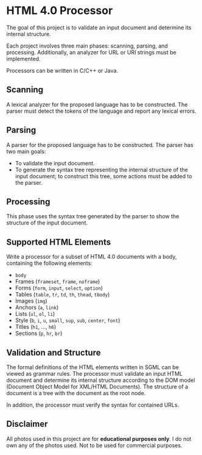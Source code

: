 # HTML 4.0 Processor

The goal of this project is to validate an input document and determine its internal structure.

Each project involves three main phases: scanning, parsing, and processing. Additionally, an analyzer for URL or URI strings must be implemented.

Processors can be written in C/C++ or Java.

## Scanning

A lexical analyzer for the proposed language has to be constructed. The parser must detect the tokens of the language and report any lexical errors.

## Parsing

A parser for the proposed language has to be constructed. The parser has two main goals:

*   To validate the input document.
*   To generate the syntax tree representing the internal structure of the input document; to construct this tree, some actions must be added to the parser.

## Processing

This phase uses the syntax tree generated by the parser to show the structure of the input document.

## Supported HTML Elements

Write a processor for a subset of HTML 4.0 documents with a body, containing the following elements:

*   `body`
*   Frames (`frameset`, `frame`, `noframe`)
*   Forms (`form`, `input`, `select`, `option`)
*   Tables (`table`, `tr`, `td`, `th`, `thead`, `tbody`)
*   Images (`img`)
*   Anchors (`a`, `link`)
*   Lists (`ul`, `ol`, `li`)
*   Style (`b`, `i`, `u`, `small`, `sup`, `sub`, `center`, `font`)
*   Titles (`h1`, ..., `h6`)
*   Sections (`p`, `hr`, `br`)

## Validation and Structure

The formal definitions of the HTML elements written in SGML can be viewed as grammar rules. The processor must validate an input HTML document and determine its internal structure according to the DOM model (Document Object Model for XML/HTML Documents). The structure of a document is a tree with the document as the root node.

In addition, the processor must verify the syntax for contained URLs.

## Disclaimer

All photos used in this project are for **educational purposes only**. I do not own any of the photos used.
Not to be used for commercial purposes.
